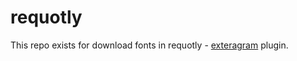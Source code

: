 # requotly
This repo exists for download fonts in requotly - [exteragram](https://github.com/exteraSquad/exteraGram) plugin.
